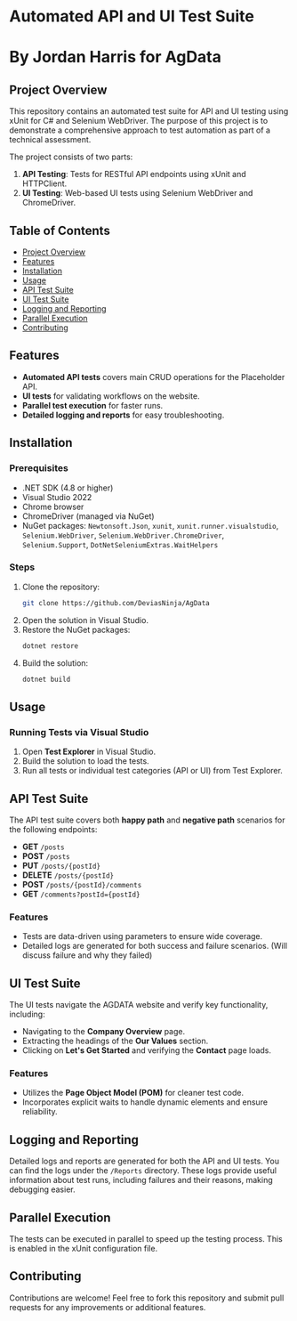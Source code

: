 # Automated API and UI Test Suite
# By Jordan Harris for AgData

## Project Overview

This repository contains an automated test suite for API and UI testing using xUnit for C# and Selenium WebDriver. The purpose of this project is to demonstrate a comprehensive approach to test automation as part of a technical assessment.

The project consists of two parts:
1. **API Testing**: Tests for RESTful API endpoints using xUnit and HTTPClient.
2. **UI Testing**: Web-based UI tests using Selenium WebDriver and ChromeDriver.

## Table of Contents
- [Project Overview](#project-overview)
- [Features](#features)
- [Installation](#installation)
- [Usage](#usage)
- [API Test Suite](#api-test-suite)
- [UI Test Suite](#ui-test-suite)
- [Logging and Reporting](#logging-and-reporting)
- [Parallel Execution](#parallel-execution)
- [Contributing](#contributing)

## Features

- **Automated API tests** covers main CRUD operations for the Placeholder API.
- **UI tests** for validating workflows on the website.
- **Parallel test execution** for faster runs.
- **Detailed logging and reports** for easy troubleshooting.

## Installation

### Prerequisites

- .NET SDK (4.8 or higher)
- Visual Studio 2022
- Chrome browser
- ChromeDriver (managed via NuGet)
- NuGet packages: `Newtonsoft.Json`, `xunit`, `xunit.runner.visualstudio`, `Selenium.WebDriver`, `Selenium.WebDriver.ChromeDriver`, `Selenium.Support`, `DotNetSeleniumExtras.WaitHelpers`

### Steps

1. Clone the repository:
    ```bash
    git clone https://github.com/DeviasNinja/AgData
    ```
2. Open the solution in Visual Studio.
3. Restore the NuGet packages:
    ```bash
    dotnet restore
    ```
4. Build the solution:
    ```bash
    dotnet build
    ```

## Usage

### Running Tests via Visual Studio

1. Open **Test Explorer** in Visual Studio.
2. Build the solution to load the tests.
3. Run all tests or individual test categories (API or UI) from Test Explorer.

## API Test Suite

The API test suite covers both **happy path** and **negative path** scenarios for the following endpoints:

- **GET** `/posts`
- **POST** `/posts`
- **PUT** `/posts/{postId}`
- **DELETE** `/posts/{postId}`
- **POST** `/posts/{postId}/comments`
- **GET** `/comments?postId={postId}`

### Features

- Tests are data-driven using parameters to ensure wide coverage.
- Detailed logs are generated for both success and failure scenarios. (Will discuss failure and why they failed)

## UI Test Suite

The UI tests navigate the AGDATA website and verify key functionality, including:

- Navigating to the **Company Overview** page.
- Extracting the headings of the **Our Values** section.
- Clicking on **Let's Get Started** and verifying the **Contact** page loads.

### Features

- Utilizes the **Page Object Model (POM)** for cleaner test code.
- Incorporates explicit waits to handle dynamic elements and ensure reliability.

## Logging and Reporting

Detailed logs and reports are generated for both the API and UI tests. You can find the logs under the `/Reports` directory. These logs provide useful information about test runs, including failures and their reasons, making debugging easier.

## Parallel Execution

The tests can be executed in parallel to speed up the testing process. This is enabled in the xUnit configuration file.

## Contributing

Contributions are welcome! Feel free to fork this repository and submit pull requests for any improvements or additional features.
